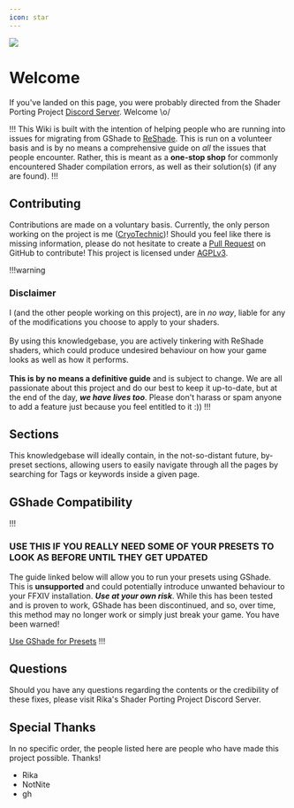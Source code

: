 ```yaml
---
icon: star
---
```

![](/static/headers/guides_formatting.png)

# Welcome
If you've landed on this page, you were probably directed from the Shader Porting Project <a href="https://discord.gg/9kQTCB5Xwh" target="_blank" rel="noopener">Discord Server</a>. Welcome \o/

!!!
This Wiki is built with the intention of helping people who are running into issues for migrating from GShade to [ReShade](reshade.me). This is run on a volunteer basis and is by no means a comprehensive guide on *all* the issues that people encounter. Rather, this is meant as a **one-stop shop** for commonly encountered Shader compilation errors, as well as their solution(s) (if any are found).
!!!
## Contributing
Contributions are made on a voluntary basis. Currently, the only person working on the project is me ([CryoTechnic](https://github.com/CryoTechnic))! Should you feel like there is missing information, please do not hesitate to create a [Pull Request](https://github.com/Cryotechnic/gshade-migration/pulls) on GitHub to contribute! This project is licensed under [AGPLv3](https://choosealicense.com/licenses/agpl-3.0/).

!!!warning
### **Disclaimer**
I (and the other people working on this project), are in *no way*, liable for any of the modifications you choose to apply to your shaders. <br><br>By using this knowledgebase, you are actively tinkering with ReShade shaders, which could produce undesired behaviour on how your game looks as well as how it performs.<br><br>**This is by no means a definitive guide** and is subject to change. We are all passionate about this project and do our best to keep it up-to-date, but at the end of the day, ***we have lives too***. Please don't harass or spam anyone to add a feature just because you feel entitled to it :))
!!!
## Sections
This knowledgebase will ideally contain, in the not-so-distant future, by-preset sections, allowing users to easily navigate through all the pages by searching for Tags or keywords inside a given page.

## GShade Compatibility
!!!
### **USE THIS IF YOU REALLY NEED SOME OF YOUR PRESETS TO LOOK AS BEFORE UNTIL THEY GET UPDATED**
The guide linked below will allow you to run your presets using GShade. This is **unsupported** and could potentially introduce unwanted behaviour to your FFXIV installation. ***Use at your own risk***. While this has been tested and is proven to work, GShade has been discontinued, and so, over time, this method may no longer work or simply just break your game. You have been warned!

[Use GShade for Presets](/guides/using_gshade/)
!!!

## Questions
Should you have any questions regarding the contents or the credibility of these fixes, please visit Rika's Shader Porting Project Discord Server.

## Special Thanks
In no specific order, the people listed here are people who have made this project possible. Thanks!

- Rika
- NotNite
- gh